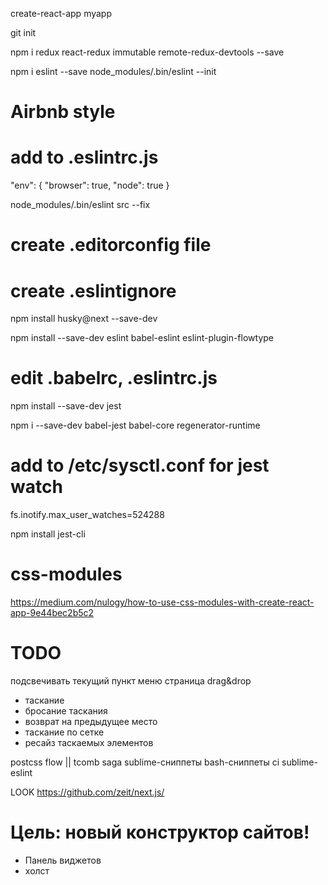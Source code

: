 create-react-app myapp

git init

npm i redux react-redux immutable remote-redux-devtools --save

npm i eslint --save
node_modules/.bin/eslint --init
# Airbnb style

# add to .eslintrc.js
"env": { "browser": true, "node": true }

node_modules/.bin/eslint src --fix

# create .editorconfig file
# create .eslintignore

npm install husky@next --save-dev


npm install --save-dev eslint babel-eslint eslint-plugin-flowtype
# edit .babelrc, .eslintrc.js

npm install --save-dev jest

npm i --save-dev babel-jest babel-core regenerator-runtime

# add to /etc/sysctl.conf for jest watch
fs.inotify.max_user_watches=524288

npm install jest-cli

# css-modules
https://medium.com/nulogy/how-to-use-css-modules-with-create-react-app-9e44bec2b5c2


# TODO
подсвечивать текущий пункт меню
страница drag&drop
 - таскание
 - бросание таскания
 - возврат на предыдущее место
 - таскание по сетке
 - ресайз таскаемых элементов


postcss
flow || tcomb
saga
sublime-сниппеты
bash-сниппеты
ci
sublime-eslint

LOOK
  https://github.com/zeit/next.js/


# Цель: новый конструктор сайтов!
- Панель виджетов
- холст




